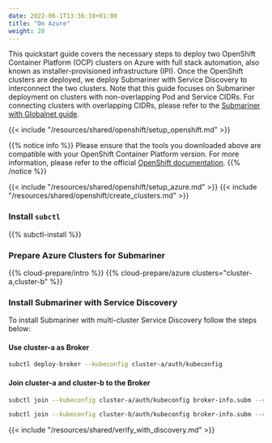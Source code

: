 ```yaml
---
date: 2022-06-1T13:36:18+01:00
title: "On Azure"
weight: 20
---
```


This quickstart guide covers the necessary steps to deploy two OpenShift Container Platform (OCP) clusters on Azure with
full stack automation, also known as installer-provisioned infrastructure (IPI). Once the OpenShift clusters are deployed, we deploy
Submariner with Service Discovery to interconnect the two clusters. Note that this guide focuses on Submariner deployment on clusters with
non-overlapping Pod and Service CIDRs. For connecting clusters with overlapping CIDRs, please refer to the
[Submariner with Globalnet guide](../globalnet/).

{{< include "/resources/shared/openshift/setup_openshift.md" >}}

{{% notice info %}}
Please ensure that the tools you downloaded above are compatible with your OpenShift Container Platform version. For more information,
please refer to the official [OpenShift documentation](https://docs.openshift.com/container-platform/).
{{% /notice %}}

{{< include "/resources/shared/openshift/setup_azure.md" >}}
{{< include "/resources/shared/openshift/create_clusters.md" >}}

### Install `subctl`

{{% subctl-install %}}

### Prepare Azure Clusters for Submariner

{{% cloud-prepare/intro %}}
{{% cloud-prepare/azure clusters="cluster-a,cluster-b" %}}

### Install Submariner with Service Discovery

To install Submariner with multi-cluster Service Discovery follow the steps below:

#### Use cluster-a as Broker

```bash
subctl deploy-broker --kubeconfig cluster-a/auth/kubeconfig
```

#### Join cluster-a and cluster-b to the Broker

```bash
subctl join --kubeconfig cluster-a/auth/kubeconfig broker-info.subm --clusterid cluster-a
```

```bash
subctl join --kubeconfig cluster-b/auth/kubeconfig broker-info.subm --clusterid cluster-b
```

{{< include "/resources/shared/verify_with_discovery.md" >}}
